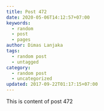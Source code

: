 ```yaml
---
title: Post 472
date: 2020-05-06T14:12:57+07:00
keywords:
  - random
  - post
  - pages
author: Dimas Lanjaka
tags:
  - random post
  - untagged
category:
  - random post
  - uncategorized
updated: 2017-09-22T01:17:15+07:00
---
```

This is content of post 472